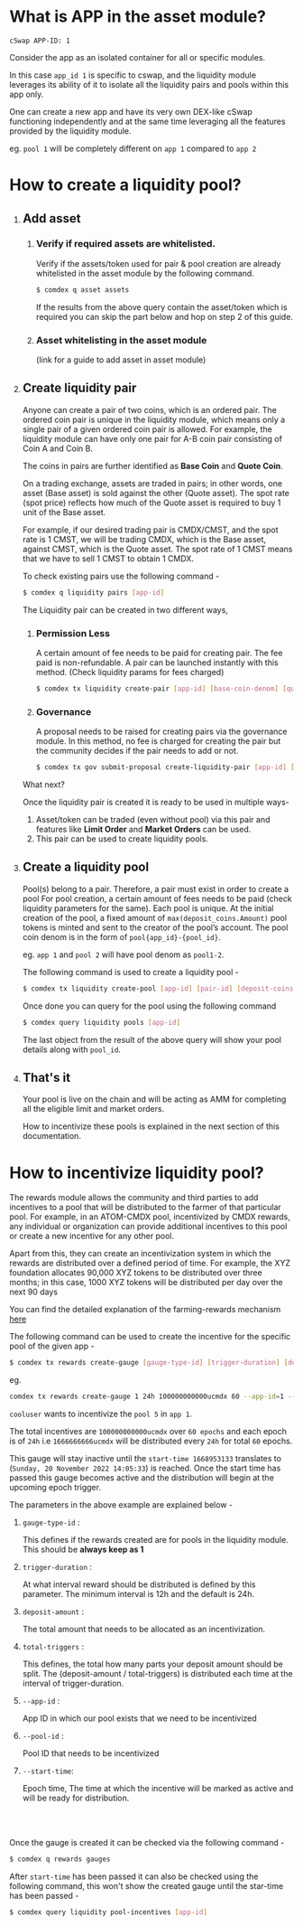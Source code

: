 # What is APP in the asset module?

```
cSwap APP-ID: 1
```

Consider the app as an isolated container for all or specific modules. 

In this case `app_id 1` is specific to cswap, and the liquidity module leverages its ability of it to isolate all the liquidity pairs and pools within this app only.

One can create a new app and have its very own DEX-like cSwap functioning independently and at the same time leveraging all the features provided by the liquidity module. 

eg. `pool 1` will be completely different on `app 1` compared to `app 2`
<br>

# How to create a liquidity pool?

<ol>
<li>

##  Add asset    
<ol>            
    <li>

### Verify if required assets are whitelisted. 

Verify if the assets/token used for pair & pool creation are already whitelisted in the asset module by the following command.

```sh
$ comdex q asset assets
``` 
If the results from the above query contain the asset/token which is required you can skip the part below and hop on step 2 of this guide.
    </li>
    <li>

### Asset whitelisting in the asset module

(link for a guide to add asset in asset module)
    </l1>
</ol>
</li>

<li>

## Create liquidity pair
Anyone can create a pair of two coins, which is an ordered pair. The ordered coin pair is unique in the liquidity module, which means only a single pair of a given ordered coin pair is allowed. For example, the liquidity module can have only one pair for A-B coin pair consisting of Coin A and Coin B.

The coins in pairs are further identified as <b>Base Coin</b> and <b>Quote Coin</b>. 

On a trading exchange, assets are traded in pairs; in other words, one asset (Base asset) is sold against the other (Quote asset). The spot rate (spot price) reflects how much of the Quote asset is required to buy 1 unit of the Base asset.

For example, if our desired trading pair is CMDX/CMST, and the spot rate is 1 CMST, we will be trading CMDX, which is the Base asset, against CMST, which is the Quote asset. The spot rate of 1 CMST means that we have to sell 1 CMST to obtain 1 CMDX.

To check existing pairs use the following command -
```sh
$ comdex q liquidity pairs [app-id]
```

The Liquidity pair can be created in two different ways, 
<ol>
<li> 

### Permission Less
A certain amount of fee needs to be paid for creating pair. The fee paid is non-refundable. A pair can be launched instantly with this method. (Check liquidity params for fees charged)

```sh
$ comdex tx liquidity create-pair [app-id] [base-coin-denom] [quote-coin-denom] -–from wallet –-chain-id comdex-1 -–node https://comdex-rpc:443
```

</li>
<li>

### Governance
A proposal needs to be raised for creating pairs via the governance module. In this method, no fee is charged for creating the pair but the community decides if the pair needs to add or not.

```sh
$ comdex tx gov submit-proposal create-liquidity-pair [app-id] [base-coin-denom] [quote-coin-denom] -–from wallet -–chain-id comdex-1 -–node https://comdex-rpc:443
```

</li>
</ol>

What next?

Once the liquidity pair is created it is ready to be used in multiple ways- 
<ol>
<li>
Asset/token can be traded (even without pool) via this pair and features like <b>Limit Order</b> and <b>Market Orders</b> can be used. 
</li>
<li>
This pair can be used to create liquidity pools. 
</li>
</ol>
</li>

<li>

## Create a liquidity pool

Pool(s) belong to a pair. Therefore, a pair must exist in order to create a pool
For pool creation, a certain amount of fees needs to be paid (check liquidity parameters for the same). Each pool is unique. At the initial creation of the pool, a fixed amount of `max(deposit_coins.Amount)` pool tokens is minted and sent to the creator of the pool’s account. The pool coin denom is in the form of `pool{app_id}-{pool_id}`.

eg.
`app 1` and `pool 2` will have pool denom as `pool1-2`.

The following command is used to create a liquidity pool -
```sh
$ comdex tx liquidity create-pool [app-id] [pair-id] [deposit-coins] -–from wallet -–chain-id comdex-1 -–node https://comdex-rpc:443
```

Once done you can query for the pool using the following command
```sh
$ comdex query liquidity pools [app-id]
```
The last object from the result of the above query will show your pool details along with `pool_id`. 

</li>
<li>

## That's it
Your pool is live on the chain and will be acting as AMM for completing all the eligible limit and market orders.

How to incentivize these pools is explained in the next section of this documentation.
</li>

</ol>


# How to incentivize liquidity pool?

The rewards module allows the community and third parties to add incentives to a pool that will be distributed to the farmer of that particular pool.
For example, in an ATOM-CMDX pool, incentivized by CMDX rewards, any individual or organization can provide additional incentives to this pool or create a new incentive for any other pool.

Apart from this, they can create an incentivization system in which the rewards are distributed over a defined period of time. For example, the XYZ foundation allocates 90,000 XYZ tokens to be distributed over three months; in this case, 1000 XYZ tokens will be distributed per day over the next 90 days

You can find the detailed explanation of the farming-rewards mechanism [here](https://docs.cswap.one/farming-rewards)

The following command can be used to create the incentive for the specific pool of the given app - 
```sh
$ comdex tx rewards create-gauge [gauge-type-id] [trigger-duration] [deposit-amount] [total-triggers] --app-id=[app-id] --pool-id=[pool-id] --start-time=[epoch-time] --from wallet --chain-id comdex-1 --node https://comdex-rpc.one:443
```

eg. 

```sh
comdex tx rewards create-gauge 1 24h 100000000000ucmdx 60 --app-id=1 --pool-id=5 --start-time=1668953133 --from cooluser --chain-id comdex-1 --node https://comdex-rpc.one:443
```
`cooluser` wants to incentivize the `pool 5` in `app 1`.<br>

The total incentives are `100000000000ucmdx` over `60 epochs` and each epoch is of `24h` i.e `1666666666ucmdx` will be distributed every `24h` for total `60` epochs.<br>

This gauge will stay inactive until the `start-time 1668953133` translates to (`Sunday, 20 November 2022 14:05:33`) is reached. Once the start time has passed this gauge becomes active and the distribution will begin at the upcoming epoch trigger. 


The parameters in the above example are explained below -
<ol>
<li>

`gauge-type-id` :

This defines if the rewards created are for pools in the liquidity module. This should be <b>always keep as 1</b>
</li>
<li>

`trigger-duration` :

At what interval reward should be distributed is defined by this parameter. The minimum interval is 12h and the default is 24h. 
</li>
<li>

`deposit-amount` :

The total amount that needs to be allocated as an incentivization.
</li>
<li>

`total-triggers` : 

This defines, the total how many parts your deposit amount should be split. 
The  (deposit-amount / total-triggers) is distributed each time at the interval of trigger-duration.
</li>
<li>

`--app-id` :

App ID in which our pool exists that we need to be incentivized
</li>
<li>

`--pool-id` :

Pool ID that needs to be incentivized

</li>
<li>

`--start-time`:

Epoch time, The time at which the incentive will be marked as active and will be ready for distribution. 
</li>

</ol>
<br>
<br>

Once the gauge is created it can be checked via the following command -
```sh
$ comdex q rewards gauges
``` 
After `start-time` has been passed it can also be checked using the following command, this won't show the created gauge until the star-time has been passed - 
```sh
$ comdex query liquidity pool-incentives [app-id]
```